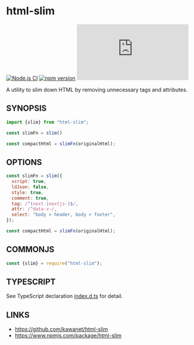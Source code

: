 # html-slim

[![Node.js CI](https://github.com/kawanet/html-slim/workflows/Node.js%20CI/badge.svg?branch=main)](https://github.com/kawanet/html-slim/actions/)
[![npm version](https://img.shields.io/npm/v/html-slim)](https://www.npmjs.com/package/html-slim)
[![gzip size](https://img.badgesize.io/https://unpkg.com/html-slim/dist/html-slim.min.js?compression=gzip)](https://unpkg.com/html-slim/dist/html-slim.min.js)

A utility to slim down HTML by removing unnecessary tags and attributes.

## SYNOPSIS

```js
import {slim} from "html-slim";

const slimFn = slim()

const compactHtml = slimFn(originalHtml);
```

## OPTIONS

```js
const slimFn = slim({
  script: true,
  ldJson: false,
  style: true,
  comment: true,
  tag: /^(next-|nextjs-)$/,
  attr: /^data-v-/,
  select: "body > header, body > footer",
});

const compactHtml = slimFn(originalHtml);
```

## COMMONJS

```js
const {slim} = require("html-slim");
```

## TYPESCRIPT

See TypeScript declaration [index.d.ts](https://github.com/kawanet/html-slim/blob/main/types/html-slim.d.ts) for detail.

## LINKS

- https://github.com/kawanet/html-slim
- https://www.npmjs.com/package/html-slim
